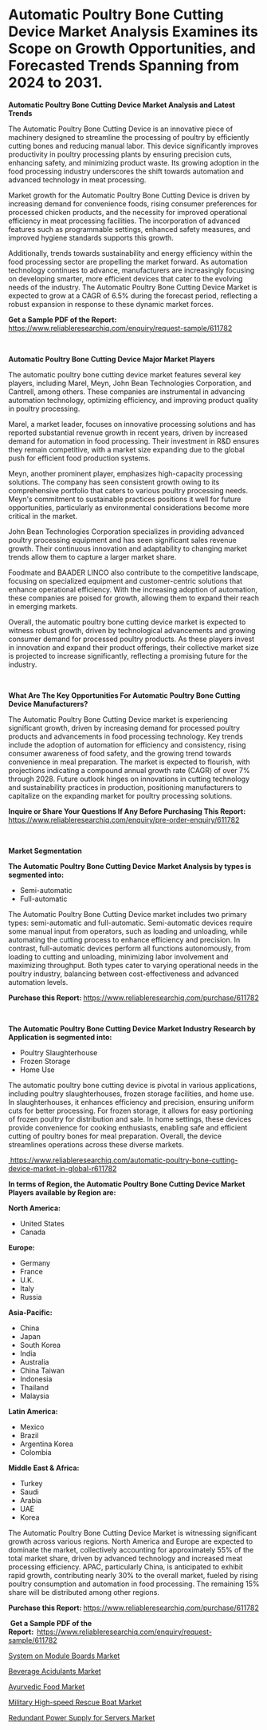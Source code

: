 <p><h1>Automatic Poultry Bone Cutting Device Market Analysis Examines its Scope on Growth Opportunities, and Forecasted Trends Spanning from 2024 to 2031.</h1></p><p><strong>Automatic Poultry Bone Cutting Device Market Analysis and Latest Trends</strong></p>
<p><p>The Automatic Poultry Bone Cutting Device is an innovative piece of machinery designed to streamline the processing of poultry by efficiently cutting bones and reducing manual labor. This device significantly improves productivity in poultry processing plants by ensuring precision cuts, enhancing safety, and minimizing product waste. Its growing adoption in the food processing industry underscores the shift towards automation and advanced technology in meat processing.</p><p>Market growth for the Automatic Poultry Bone Cutting Device is driven by increasing demand for convenience foods, rising consumer preferences for processed chicken products, and the necessity for improved operational efficiency in meat processing facilities. The incorporation of advanced features such as programmable settings, enhanced safety measures, and improved hygiene standards supports this growth.</p><p>Additionally, trends towards sustainability and energy efficiency within the food processing sector are propelling the market forward. As automation technology continues to advance, manufacturers are increasingly focusing on developing smarter, more efficient devices that cater to the evolving needs of the industry. The Automatic Poultry Bone Cutting Device Market is expected to grow at a CAGR of 6.5% during the forecast period, reflecting a robust expansion in response to these dynamic market forces.</p></p>
<p><strong>Get a Sample PDF of the Report:&nbsp;</strong> <a href="https://www.reliableresearchiq.com/enquiry/request-sample/611782?utm_campaign=1136&utm_medium=2&utm_source=Github&utm_content=ia&utm_term=29092024&utm_id=automatic-poultry-bone-cutting-device">https://www.reliableresearchiq.com/enquiry/request-sample/611782</a></p>
<p>&nbsp;</p>
<p><strong>Automatic Poultry Bone Cutting Device Major Market Players</strong></p>
<p><p>The automatic poultry bone cutting device market features several key players, including Marel, Meyn, John Bean Technologies Corporation, and Cantrell, among others. These companies are instrumental in advancing automation technology, optimizing efficiency, and improving product quality in poultry processing.</p><p>Marel, a market leader, focuses on innovative processing solutions and has reported substantial revenue growth in recent years, driven by increased demand for automation in food processing. Their investment in R&D ensures they remain competitive, with a market size expanding due to the global push for efficient food production systems.</p><p>Meyn, another prominent player, emphasizes high-capacity processing solutions. The company has seen consistent growth owing to its comprehensive portfolio that caters to various poultry processing needs. Meyn's commitment to sustainable practices positions it well for future opportunities, particularly as environmental considerations become more critical in the market.</p><p>John Bean Technologies Corporation specializes in providing advanced poultry processing equipment and has seen significant sales revenue growth. Their continuous innovation and adaptability to changing market trends allow them to capture a larger market share.</p><p>Foodmate and BAADER LINCO also contribute to the competitive landscape, focusing on specialized equipment and customer-centric solutions that enhance operational efficiency. With the increasing adoption of automation, these companies are poised for growth, allowing them to expand their reach in emerging markets.</p><p>Overall, the automatic poultry bone cutting device market is expected to witness robust growth, driven by technological advancements and growing consumer demand for processed poultry products. As these players invest in innovation and expand their product offerings, their collective market size is projected to increase significantly, reflecting a promising future for the industry.</p></p>
<p>&nbsp;</p>
<p><strong>What Are The Key Opportunities For Automatic Poultry Bone Cutting Device Manufacturers?</strong></p>
<p><p>The Automatic Poultry Bone Cutting Device market is experiencing significant growth, driven by increasing demand for processed poultry products and advancements in food processing technology. Key trends include the adoption of automation for efficiency and consistency, rising consumer awareness of food safety, and the growing trend towards convenience in meal preparation. The market is expected to flourish, with projections indicating a compound annual growth rate (CAGR) of over 7% through 2028. Future outlook hinges on innovations in cutting technology and sustainability practices in production, positioning manufacturers to capitalize on the expanding market for poultry processing solutions.</p></p>
<p><strong>Inquire or Share Your Questions If Any Before Purchasing This Report:</strong> <a href="https://www.reliableresearchiq.com/enquiry/pre-order-enquiry/611782?utm_campaign=1136&utm_medium=2&utm_source=Github&utm_content=ia&utm_term=29092024&utm_id=automatic-poultry-bone-cutting-device">https://www.reliableresearchiq.com/enquiry/pre-order-enquiry/611782</a></p>
<p>&nbsp;</p>
<p><strong>Market Segmentation</strong></p>
<p><strong>The Automatic Poultry Bone Cutting Device Market Analysis by types is segmented into:</strong></p>
<p><ul><li>Semi-automatic</li><li>Full-automatic</li></ul></p>
<p><p>The Automatic Poultry Bone Cutting Device market includes two primary types: semi-automatic and full-automatic. Semi-automatic devices require some manual input from operators, such as loading and unloading, while automating the cutting process to enhance efficiency and precision. In contrast, full-automatic devices perform all functions autonomously, from loading to cutting and unloading, minimizing labor involvement and maximizing throughput. Both types cater to varying operational needs in the poultry industry, balancing between cost-effectiveness and advanced automation levels.</p></p>
<p><strong>Purchase this Report:&nbsp;</strong><a href="https://www.reliableresearchiq.com/purchase/611782?utm_campaign=1136&utm_medium=2&utm_source=Github&utm_content=ia&utm_term=29092024&utm_id=automatic-poultry-bone-cutting-device">https://www.reliableresearchiq.com/purchase/611782</a></p>
<p>&nbsp;</p>
<p><strong>The Automatic Poultry Bone Cutting Device Market Industry Research by Application is segmented into:</strong></p>
<p><ul><li>Poultry Slaughterhouse</li><li>Frozen Storage</li><li>Home Use</li></ul></p>
<p><p>The automatic poultry bone cutting device is pivotal in various applications, including poultry slaughterhouses, frozen storage facilities, and home use. In slaughterhouses, it enhances efficiency and precision, ensuring uniform cuts for better processing. For frozen storage, it allows for easy portioning of frozen poultry for distribution and sale. In home settings, these devices provide convenience for cooking enthusiasts, enabling safe and efficient cutting of poultry bones for meal preparation. Overall, the device streamlines operations across these diverse markets.</p></p>
<p><a href="https://www.reliableresearchiq.com/automatic-poultry-bone-cutting-device-market-in-global-r611782?utm_campaign=1136&utm_medium=2&utm_source=Github&utm_content=ia&utm_term=29092024&utm_id=automatic-poultry-bone-cutting-device">&nbsp;https://www.reliableresearchiq.com/automatic-poultry-bone-cutting-device-market-in-global-r611782</a></p>
<p><strong>In terms of Region, the Automatic Poultry Bone Cutting Device Market Players available by Region are:</strong></p>
<p>
    <p> <strong> North America: </strong>
        <ul>
            <li>United States</li>
            <li>Canada</li>
        </ul>
        </p> 
    <p> <strong> Europe: </strong>
        <ul>
            <li>Germany</li>
            <li>France</li>
            <li>U.K.</li>
            <li>Italy</li>
            <li>Russia</li>
        </ul>
        </p> 
    <p> <strong> Asia-Pacific: </strong>
        <ul>
            <li>China</li>
            <li>Japan</li>
            <li>South Korea</li>
            <li>India</li>
            <li>Australia</li>
            <li>China Taiwan</li>
            <li>Indonesia</li>
            <li>Thailand</li>
            <li>Malaysia</li>
        </ul>
        </p> 
    <p> <strong> Latin America: </strong>
        <ul>
            <li>Mexico</li>
            <li>Brazil</li>
            <li>Argentina Korea</li>
            <li>Colombia</li>
        </ul>
        </p> 
    <p> <strong> Middle East & Africa: </strong>
        <ul>
            <li>Turkey</li>
            <li>Saudi</li>
            <li>Arabia</li>
            <li>UAE</li>
            <li>Korea</li>
        </ul>
    </p>
    </p>
<p><p>The Automatic Poultry Bone Cutting Device Market is witnessing significant growth across various regions. North America and Europe are expected to dominate the market, collectively accounting for approximately 55% of the total market share, driven by advanced technology and increased meat processing efficiency. APAC, particularly China, is anticipated to exhibit rapid growth, contributing nearly 30% to the overall market, fueled by rising poultry consumption and automation in food processing. The remaining 15% share will be distributed among other regions.</p></p>
<p><strong>Purchase this Report: </strong><a href="https://www.reliableresearchiq.com/purchase/611782?utm_campaign=1136&utm_medium=2&utm_source=Github&utm_content=ia&utm_term=29092024&utm_id=automatic-poultry-bone-cutting-device">https://www.reliableresearchiq.com/purchase/611782</a></p>
<p>&nbsp;<strong>Get a Sample PDF of the Report:&nbsp;&nbsp;</strong><a href="https://www.reliableresearchiq.com/enquiry/request-sample/611782?utm_campaign=1136&utm_medium=2&utm_source=Github&utm_content=ia&utm_term=29092024&utm_id=automatic-poultry-bone-cutting-device">https://www.reliableresearchiq.com/enquiry/request-sample/611782</a></p>
<p><strong></strong></p>
<p><p><a href="https://issuu.com/reportprime-2/docs/system-on-module-boards-market-size_fdd5d75561dc39?utm_campaign=1136&utm_medium=2&utm_source=Github&utm_content=ia&utm_term=29092024&utm_id=automatic-poultry-bone-cutting-device">System on Module Boards Market</a></p><p><a href="https://www.linkedin.com/pulse/beverage-acidulants-market-size-share-growth-analysis-type-eezxf?utm_campaign=1136&utm_medium=2&utm_source=Github&utm_content=ia&utm_term=29092024&utm_id=automatic-poultry-bone-cutting-device">Beverage Acidulants Market</a></p><p><a href="https://www.linkedin.com/pulse/strategic-market-insights-navigating-global-ayurvedic-food-landscape-tir6f?utm_campaign=1136&utm_medium=2&utm_source=Github&utm_content=ia&utm_term=29092024&utm_id=automatic-poultry-bone-cutting-device">Ayurvedic Food Market</a></p><p><a href="https://github.com/AnamariaDemiri475/Market-Research-Report-List-1/blob/main/military-high-speed-rescue-boat-market.md?utm_campaign=1136&utm_medium=2&utm_source=Github&utm_content=ia&utm_term=29092024&utm_id=automatic-poultry-bone-cutting-device">Military High-speed Rescue Boat Market</a></p><p><a href="https://issuu.com/reportprime-2/docs/redundant-power-supply-for-servers-_e08918f9c3092a?utm_campaign=1136&utm_medium=2&utm_source=Github&utm_content=ia&utm_term=29092024&utm_id=automatic-poultry-bone-cutting-device">Redundant Power Supply for Servers Market</a></p></p>
